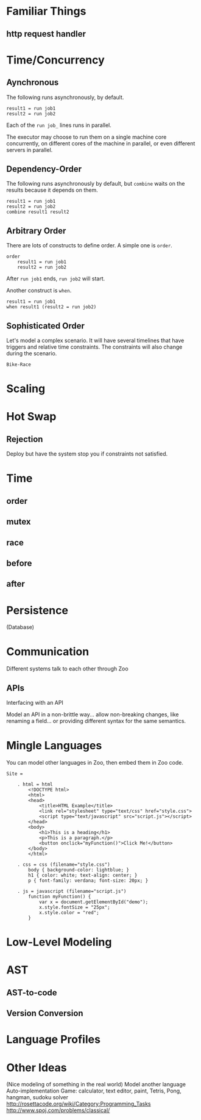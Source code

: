 
# Familiar Things

## http request handler

# Time/Concurrency

## Aynchronous 

The following runs asynchronously, by default.

    result1 = run job1
    result2 = run job2

Each of the `run job_` lines runs in parallel.

The executor may choose to run them on a single machine core concurrently, on different cores of the machine in parallel, or even different servers in parallel.

## Dependency-Order

The following runs asynchronously by default, but `combine` waits on the results because it depends on them.

    result1 = run job1
    result2 = run job2
    combine result1 result2

## Arbitrary Order

There are lots of constructs to define order. A simple one is `order`.
    
    order
        result1 = run job1
        result2 = run job2

After `run job1` ends, `run job2` will start.

Another construct is `when`.

    result1 = run job1
    when result1 (result2 = run job2)

## Sophisticated Order

Let's model a complex scenario. It will have several timelines that have triggers and relative time constraints. The constraints will also change during the scenario.

    Bike-Race


# Scaling

# Hot Swap

## Rejection

Deploy but have the system stop you if constraints not satisfied.

# Time

## order
## mutex
## race
## before
## after

# Persistence

 (Database)

# Communication

Different systems talk to each other through Zoo

## APIs

Interfacing with an API

Model an API in a non-brittle way... allow non-breaking changes, like renaming a field... or providing different syntax for the same semantics.

# Mingle Languages

You can model other languages in Zoo, then embed them in Zoo code.

    Site =

        . html = html
            <!DOCTYPE html>
            <html>
            <head>
                <title>HTML Example</title>
                <link rel="stylesheet" type="text/css" href="style.css">
                <script type="text/javascript" src="script.js"></script>
            </head>
            <body> 
                <h1>This is a heading</h1>
                <p>This is a paragraph.</p>
                <button onclick="myFunction()">Click Me!</button>
            </body> 
            </html>

        . css = css (filename="style.css")
            body { background-color: lightblue; }
            h1 { color: white; text-align: center; }
            p { font-family: verdana; font-size: 20px; }

        . js = javascript (filename="script.js")
            function myFunction() {
                var x = document.getElementById("demo"); 
                x.style.fontSize = "25px"; 
                x.style.color = "red"; 
            }


# Low-Level Modeling

# AST

## AST-to-code

## Version Conversion

# Language Profiles



# Other Ideas
(Nice modeling of something in the real world)
Model another language
Auto-implementation
Game: calculator, text editor, paint, Tetris, Pong, hangman, sudoku solver
http://rosettacode.org/wiki/Category:Programming_Tasks
http://www.spoj.com/problems/classical/



